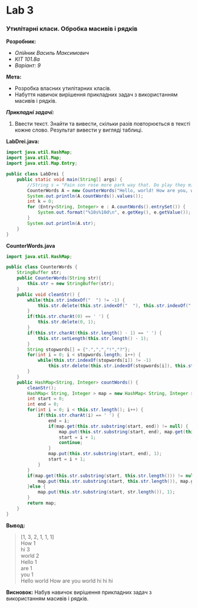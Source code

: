 # Lab 3
### Утилітарні класи. Обробка масивів і рядків
**Розробник:**
+ _Олійник Василь Максимович_
+ _КІТ 101.8а_
+ _Варіант: 9_

**Мета:**
+  Розробка власних утилітарних класів.
+  Набуття навичок вирішення прикладних задач з використанням масивів і рядків.

***Прикладні задачі:***
1. Ввести текст. Знайти та вивести, скільки разів повторюється в тексті кожне слово. Результат вивести у вигляді таблиці.


__LabDrei.java:__
```Java
import java.util.HashMap;
import java.util.Map;
import java.util.Map.Entry;

public class LabDrei {
	public static void main(String[] args) {
		//String s = "Pain son rose more park way that. Do play they miss give so up. Secure shy favour length all twenty denote. So by colonel hearted ferrars. Detract yet delight written farther his general. Painful so he an comfort is manners. Uncommonly no it announcing melancholy an in. Sportsman do offending supported extremity break";
		CounterWords A = new CounterWords("Hello, world! How are you, world? hi hi hi");
		System.out.println(A.countWords().values());
		int k = 0;
		for (Entry<String, Integer> e : A.countWords().entrySet()) {
		    System.out.format("%10s%10d\n", e.getKey(), e.getValue());
		}
		System.out.println(A.str);
	}
}

```
__CounterWords.java__
```java
import java.util.HashMap;

public class CounterWords {
	StringBuffer str;
	public CounterWords(String str){
		this.str = new StringBuffer(str);
	}
	public void cleanStr() {
		while(this.str.indexOf("  ") != -1) {
			this.str.delete(this.str.indexOf("  "), this.str.indexOf("  ") + 1);
		}
		if(this.str.charAt(0) == ' ') {
			this.str.delete(0, 1);
		}
		if(this.str.charAt(this.str.length() - 1) == ' ') {
			this.str.setLength(this.str.length() - 1);
		}
		String stopwords[] = {".",",","!","?"};
		for(int i = 0; i < stopwords.length; i++) {
			while(this.str.indexOf(stopwords[i]) != -1)
				this.str.delete(this.str.indexOf(stopwords[i]), this.str.indexOf(stopwords[i]) + 1);
		}
	}
	public HashMap<String, Integer> countWords() {
		cleanStr();
		HashMap< String, Integer > map = new HashMap< String, Integer >();
		int start = 0;
		int end = 0;
		for(int i = 0; i < this.str.length(); i++) {
			if(this.str.charAt(i) == ' ') {
				end = i;
				if(map.get(this.str.substring(start, end)) != null) {
					map.put(this.str.substring(start, end), map.get(this.str.substring(start, end)) + 1);
					start = i + 1;
					continue;
				}
				map.put(this.str.substring(start, end), 1);
				start = i + 1;
			}
		}
		if(map.get(this.str.substring(start, this.str.length())) != null){
			map.put(this.str.substring(start, this.str.length()), map.get(this.str.substring(start, this.str.length())) + 1);
		}else {
			map.put(this.str.substring(start, str.length()), 1);
		}
		return map;
	}
}
```
**Вывод:**
> [1, 3, 2, 1, 1, 1]</br>
       How         1</br>
        hi         3</br>
     world         2</br>
     Hello         1</br>
       are         1</br>
       you         1</br>
Hello world How are you world hi hi hi</br>

**Висновок:** Набув навичок вирішення прикладних задач з використанням масивів і рядків.
